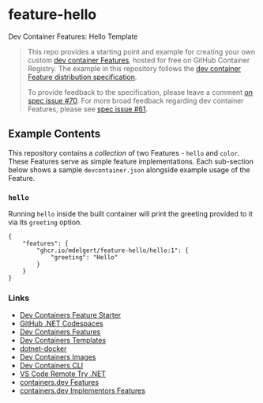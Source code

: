 # feature-hello

Dev Container Features: Hello Template

> This repo provides a starting point and example for creating your own custom [dev container Features](https://containers.dev/implementors/features/), hosted for free on GitHub Container Registry.  The example in this repository follows the [dev container Feature distribution specification](https://containers.dev/implementors/features-distribution/).  
>
> To provide feedback to the specification, please leave a comment [on spec issue #70](https://github.com/devcontainers/spec/issues/70). For more broad feedback regarding dev container Features, please see [spec issue #61](https://github.com/devcontainers/spec/issues/61).

## Example Contents

This repository contains a _collection_ of two Features - `hello` and `color`. These Features serve as simple feature implementations.  Each sub-section below shows a sample `devcontainer.json` alongside example usage of the Feature.

### `hello`

Running `hello` inside the built container will print the greeting provided to it via its `greeting` option.

```jsonc
{
    "features": {
        "ghcr.io/mdelgert/feature-hello/hello:1": {
            "greeting": "Hello"
        }
    }
}
```

### Links

- [Dev Containers Feature Starter](https://github.com/devcontainers/feature-starter)
- [GitHub .NET Codespaces](https://github.com/github/dotnet-codespaces)
- [Dev Containers Features](https://github.com/devcontainers/features)
- [Dev Containers Templates](https://github.com/devcontainers/templates)
- [dotnet-docker](https://github.com/dotnet/dotnet-docker)
- [Dev Containers Images](https://github.com/devcontainers/images)
- [Dev Containers CLI](https://github.com/devcontainers/cli)
- [VS Code Remote Try .NET](https://github.com/microsoft/vscode-remote-try-dotnet)
- [containers.dev Features](https://containers.dev/features)
- [containers.dev Implementors Features](https://containers.dev/implementors/features/)